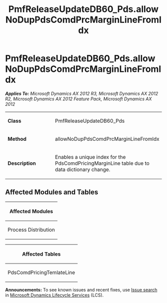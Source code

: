 ﻿---
title: PmfReleaseUpdateDB60_Pds.allowNoDupPdsComdPrcMarginLineFromIdx
TOCTitle: PmfReleaseUpdateDB60_Pds.allowNoDupPdsComdPrcMarginLineFromIdx
ms:assetid: 70273e7c-0578-0129-b78f-1e6304d0ff66
ms:mtpsurl: https://msdn.microsoft.com/en-us/library/JJ685754(v=AX.60)
ms:contentKeyID: 49708955
ms.date: 05/18/2015
mtps_version: v=AX.60
---

# PmfReleaseUpdateDB60\_Pds.allowNoDupPdsComdPrcMarginLineFromIdx 


_**Applies To:** Microsoft Dynamics AX 2012 R3, Microsoft Dynamics AX 2012 R2, Microsoft Dynamics AX 2012 Feature Pack, Microsoft Dynamics AX 2012_

<table>
<colgroup>
<col style="width: 50%" />
<col style="width: 50%" />
</colgroup>
<tbody>
<tr class="odd">
<td><p><strong>Class</strong></p></td>
<td><p>PmfReleaseUpdateDB60_Pds</p></td>
</tr>
<tr class="even">
<td><p><strong>Method</strong></p></td>
<td><p>allowNoDupPdsComdPrcMarginLineFromIdx</p></td>
</tr>
<tr class="odd">
<td><p><strong>Description</strong></p></td>
<td><p>Enables a unique index for the PdsComdPricingMarginLine table due to data dictionary change.</p></td>
</tr>
</tbody>
</table>


## Affected Modules and Tables

<table>
<colgroup>
<col style="width: 100%" />
</colgroup>
<thead>
<tr class="header">
<th><p>Affected Modules</p></th>
</tr>
</thead>
<tbody>
<tr class="odd">
<td><p>Process Distribution</p></td>
</tr>
</tbody>
</table>


<table>
<colgroup>
<col style="width: 100%" />
</colgroup>
<thead>
<tr class="header">
<th><p>Affected Tables</p></th>
</tr>
</thead>
<tbody>
<tr class="odd">
<td><p>PdsComdPricingTemlateLine</p></td>
</tr>
</tbody>
</table>

  
**Announcements:** To see known issues and recent fixes, use [Issue search](http://go.microsoft.com/fwlink/?linkid=389258) in [Microsoft Dynamics Lifecycle Services](http://go.microsoft.com/fwlink/?linkid=306505) (LCS).

